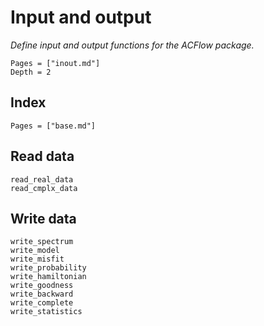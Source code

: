 # Input and output

*Define input and output functions for the ACFlow package.*

```@contents
Pages = ["inout.md"]
Depth = 2
```

## Index

```@index
Pages = ["base.md"]
```

## Read data

```@docs
read_real_data
read_cmplx_data
```

## Write data

```@docs
write_spectrum
write_model
write_misfit
write_probability
write_hamiltonian
write_goodness
write_backward
write_complete
write_statistics
```
